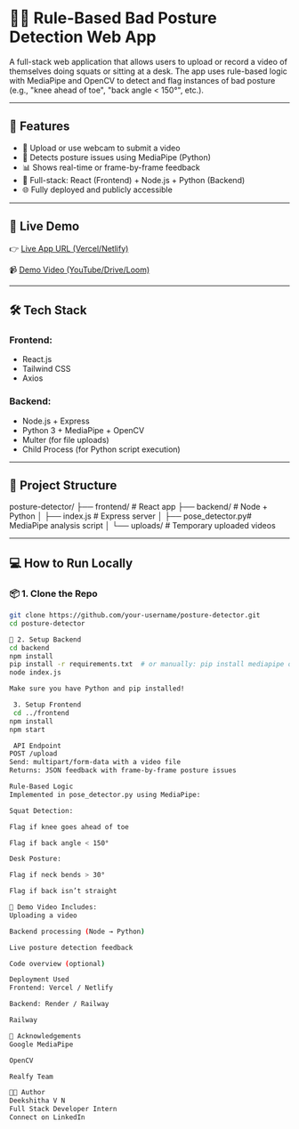# 🧍‍♂️ Rule-Based Bad Posture Detection Web App

A full-stack web application that allows users to upload or record a video of themselves doing squats or sitting at a desk. The app uses rule-based logic with MediaPipe and OpenCV to detect and flag instances of bad posture (e.g., "knee ahead of toe", "back angle < 150°", etc.).

---

## 📌 Features

- 🎥 Upload or use webcam to submit a video
- 🧠 Detects posture issues using MediaPipe (Python)
- 📊 Shows real-time or frame-by-frame feedback
- 🔁 Full-stack: React (Frontend) + Node.js + Python (Backend)
- 🌐 Fully deployed and publicly accessible

---

## 🚀 Live Demo

👉 [Live App URL (Vercel/Netlify)](https://your-frontend-deployment-url)

📹 [Demo Video (YouTube/Drive/Loom)](https://your-demo-video-link)

---

## 🛠️ Tech Stack

### Frontend:
- React.js
- Tailwind CSS
- Axios

### Backend:
- Node.js + Express
- Python 3 + MediaPipe + OpenCV
- Multer (for file uploads)
- Child Process (for Python script execution)

---

## 📁 Project Structure

posture-detector/
├── frontend/ # React app
├── backend/ # Node + Python
│ ├── index.js # Express server
│ ├── pose_detector.py# MediaPipe analysis script
│ └── uploads/ # Temporary uploaded videos


---

## 💻 How to Run Locally

### 📦 1. Clone the Repo

```bash
git clone https://github.com/your-username/posture-detector.git
cd posture-detector

🔧 2. Setup Backend
cd backend
npm install
pip install -r requirements.txt  # or manually: pip install mediapipe opencv-python numpy
node index.js

Make sure you have Python and pip installed!

 3. Setup Frontend
 cd ../frontend
npm install
npm start

 API Endpoint
POST /upload
Send: multipart/form-data with a video file
Returns: JSON feedback with frame-by-frame posture issues

Rule-Based Logic
Implemented in pose_detector.py using MediaPipe:

Squat Detection:

Flag if knee goes ahead of toe

Flag if back angle < 150°

Desk Posture:

Flag if neck bends > 30°

Flag if back isn’t straight

📸 Demo Video Includes:
Uploading a video

Backend processing (Node → Python)

Live posture detection feedback

Code overview (optional)

Deployment Used
Frontend: Vercel / Netlify

Backend: Render / Railway

Railway

🙌 Acknowledgements
Google MediaPipe

OpenCV

Realfy Team

🧑‍💻 Author
Deekshitha V N
Full Stack Developer Intern
Connect on LinkedIn

